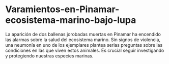 # Varamientos-en-Pinamar-ecosistema-marino-bajo-lupa
La aparición de dos ballenas jorobadas muertas en Pinamar ha encendido las alarmas sobre la salud del ecosistema marino. Sin signos de violencia, una neumonía en uno de los ejemplares plantea serias preguntas sobre las condiciones en las que viven estos animales. Es crucial seguir investigando y protegiendo nuestras especies marinas.
